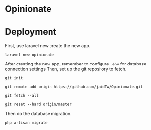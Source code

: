 # Opinionate

# Deployment
First, use laravel new create the new app.

```
laravel new opinionate
```

After creating the new app, remember to configure `.env` for database connection settings
Then, set up the git repository to fetch.

```
git init
```
```
git remote add origin https://github.com/jaidTw/Opinionate.git
```
```
git fetch --all
```
```
git reset --hard origin/master
```

Then do the database migration.

```
php artisan migrate
```